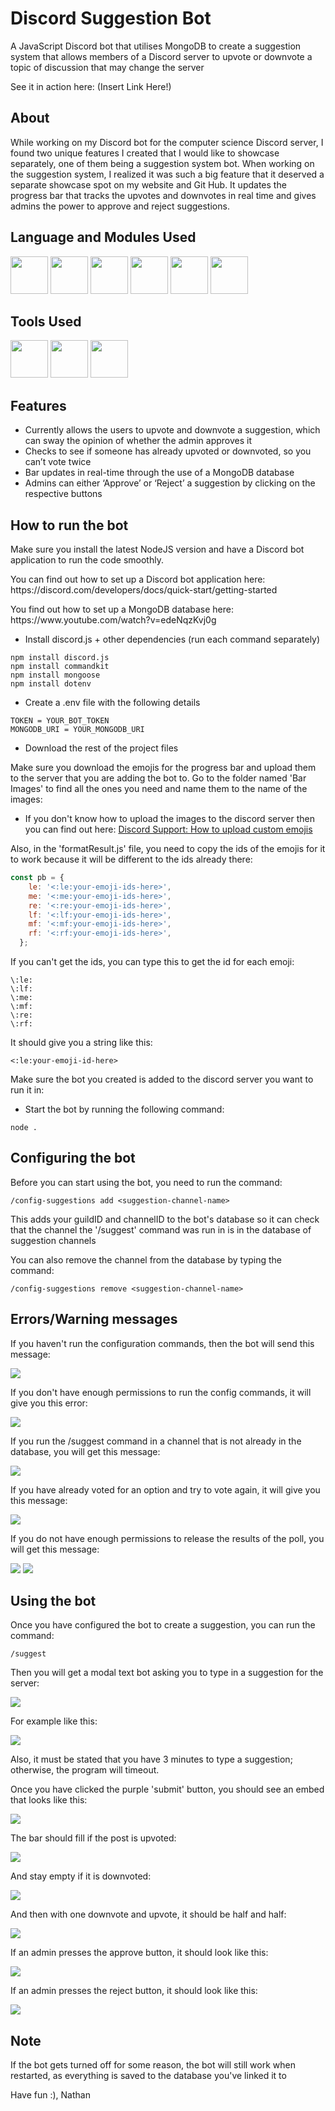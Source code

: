 <h1 align="left">Discord Suggestion Bot</h1>
<p align="left">A JavaScript Discord bot that utilises MongoDB to create a suggestion system that allows members of a Discord server to upvote or downvote a topic of discussion that may change the server</p>

<p align="left">See it in action here: (Insert Link Here!)</p>
<h2>About</h2>
<p>
  While working on my Discord bot for the computer science Discord server, I found two unique features I created that I would like to showcase separately, one of them being a suggestion system bot. When working on the suggestion system, I realized it was such a big feature that it deserved a separate showcase spot on my website and Git Hub. It updates the progress bar that tracks the upvotes and downvotes in real time and gives admins the power to approve and reject suggestions.  
</p>

<h2>Language and Modules Used</h2>
<div align="start">
  <img src="https://raw.githubusercontent.com/devicons/devicon/master/icons/javascript/javascript-original.svg" hieght="50" width="60">
  <img src="https://raw.githubusercontent.com/devicons/devicon/master/icons/discordjs/discordjs-original.svg" hieght="50" width="60">
  <img src="https://raw.githubusercontent.com/devicons/devicon/master/icons/mongoose/mongoose-original.svg" hieght="50" width="60">
  <img src="https://raw.githubusercontent.com/devicons/devicon/master/icons/nodejs/nodejs-original.svg" hieght="50" width="60">
  <img src="https://raw.githubusercontent.com/motdotla/dotenv/master/dotenv.svg" hieght="50" width="60">
  <img src="https://raw.githubusercontent.com/underctrl-io/commandkit/next/apps/docs/public/logo_lg.webp" hieght="50" width="60">
</div>

<h2>Tools Used</h2>
<div align="start">
  <img src="https://raw.githubusercontent.com/devicons/devicon/master/icons/vscode/vscode-original.svg" hieght="50" width="60">
  <img src="https://raw.githubusercontent.com/devicons/devicon/master/icons/git/git-original.svg" hieght="50" width="60">
  <img src="https://raw.githubusercontent.com/devicons/devicon/master/icons/mongodb/mongodb-original.svg" hieght="50" width="60">
</div>

<h2>Features</h2>

-	Currently allows the users to upvote and downvote a suggestion, which can sway the opinion of whether the admin approves it
-	Checks to see if someone has already upvoted or downvoted, so you can’t vote twice
-	Bar updates in real-time through the use of a MongoDB database
-	Admins can either ‘Approve’ or ‘Reject’ a suggestion by clicking on the respective buttons 


<h2>How to run the bot</h2>
<p align="left">Make sure you install the latest NodeJS version and have a Discord bot application to run the code smoothly.</p>
<p align="left">You can find out how to set up a Discord bot application here: https://discord.com/developers/docs/quick-start/getting-started</p>
<p align="left">You find out how to set up a MongoDB database here: https://www.youtube.com/watch?v=edeNqzKvj0g</p>

- Install discord.js + other dependencies (run each command separately)
```
npm install discord.js
npm install commandkit
npm install mongoose
npm install dotenv
```

- Create a .env file with the following details
```
TOKEN = YOUR_BOT_TOKEN
MONGODB_URI = YOUR_MONGODB_URI
```
- Download the rest of the project files

Make sure you download the emojis for the progress bar and upload them to the server that you are adding the bot to. Go to the folder named 'Bar Images' to find all the ones you need and name them to the name of the images:
- If you don't know how to upload the images to the discord server then you can find out here: <a href="https://support.discord.com/hc/en-us/articles/360036479811-Custom-Emojis#:~:text=To%20upload%20custom%20emojis%2C%20choose,to%20upload%20a%20custom%20emoji." title="Discord Support: How to upload custom emojis">Discord Support: How to upload custom emojis</a>

Also, in the 'formatResult.js' file, you need to copy the ids of the emojis for it to work because it will be different to the ids already there:

```js
const pb = {
    le: '<:le:your-emoji-ids-here>',
    me: '<:me:your-emoji-ids-here>',
    re: '<:re:your-emoji-ids-here>',
    lf: '<:lf:your-emoji-ids-here>',
    mf: '<:mf:your-emoji-ids-here>',
    rf: '<:rf:your-emoji-ids-here>',
  };
```

If you can't get the ids, you can type this to get the id for each emoji:
```
\:le:
\:lf:
\:me:
\:mf:
\:re:
\:rf:
```
It should give you a string like this:
```
<:le:your-emoji-id-here>
```
Make sure the bot you created is added to the discord server you want to run it in:
- Start the bot by running the following command:
```
node .
```

<h2>Configuring the bot</h2>
<p>Before you can start using the bot, you need to run the command:</p>

```
/config-suggestions add <suggestion-channel-name>
```
<p>This adds your guildID and channelID to the bot's database so it can check that the channel the '/suggest' command was run in is in the database of suggestion channels</p>

<p>You can also remove the channel from the database by typing the command:</p>

```
/config-suggestions remove <suggestion-channel-name>
```

<h2>Errors/Warning messages</h2>
<p>If you haven't run the configuration commands, then the bot will send this message:</p>
<img src="/imgs/Warning1.png">
<p>If you don't have enough permissions to run the config commands, it will give you this error:</p>
<img src="/imgs/Warning2.png">
<p>If you run the /suggest command in a channel that is not already in the database, you will get this message:</p>
<img src="/imgs/Warning3.png">
<p>If you have already voted for an option and try to vote again, it will give you this message:</p>
<img src="/imgs/Warning6.png">
<p>If you do not have enough permissions to release the results of the poll, you will get this message:</p>
<img src="/imgs/Warning4.png">
<img src="/imgs/Warning5.png">

<h2>Using the bot</h2>
<p>Once you have configured the bot to create a suggestion, you can run the command:</p>

```
/suggest
```

<p>Then you will get a modal text bot asking you to type in a suggestion for the server:</p>
<img src="/imgs/SuggestDemo1.png">

<p>For example like this:</p>
<img src="/imgs/SuggestDemo2.png">

<p>Also, it must be stated that you have 3 minutes to type a suggestion; otherwise, the program will timeout.</p>

<p>Once you have clicked the purple 'submit' button, you should see an embed that looks like this:</p>
<img src="/imgs/SuggestDemo3.png">
<p>The bar should fill if the post is upvoted:</p>
<img src="/imgs/SuggestDemo4.png">
<p>And stay empty if it is downvoted:</p>
<img src="/imgs/SuggestDemo5.png">
<p>And then with one downvote and upvote, it should be half and half:</p>
<img src="/imgs/SuggestDemo6.png">
<p>If an admin presses the approve button, it should look like this:</p>
<img src="/imgs/SuggestDemo7.png">
<p>If an admin presses the reject button, it should look like this:</p>
<img src="/imgs/SuggestDemo8.png">

<h2>Note</h2>
<p>If the bot gets turned off for some reason, the bot will still work when restarted, as everything is saved to the database you've linked it to</p>
<p>Have fun :), Nathan</p>
